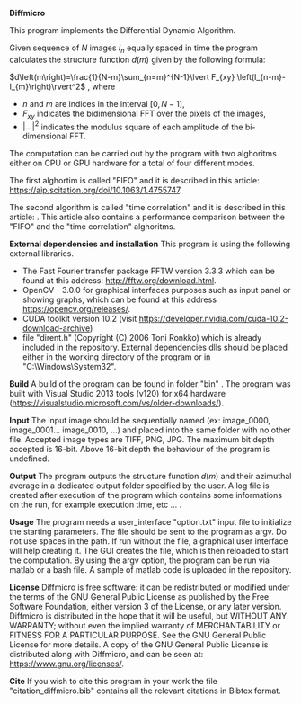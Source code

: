 **Diffmicro**

This program implements the Differential Dynamic Algorithm.

Given sequence of $`N`$ images $`I_n`$ equally spaced in time the program calculates the structure function $`d(m)`$ given by the following formula: 

$`d\left(m\right)=\frac{1}{N-m}\sum_{n=m}^{N-1}\lvert F_{xy} \left(I_{n-m}-I_{m}\right)\rvert^2`$ ,
where
- $`n`$ and $`m`$ are indices in the interval $`[0, N-1]`$,
- $`F_{xy}`$ indicates the bidimensional FFT over the pixels of the images,
- $`\lvert \ldots \rvert^2`$ indicates the modulus square of each amplitude of the bi-dimensional FFT.

The computation can be carried out by the program with two alghoritms either on CPU or GPU hardware for a total of four different modes.

The first alghortim is called "FIFO" and it is described in this article: https://aip.scitation.org/doi/10.1063/1.4755747.   

The second algorithm is called "time correlation" and it is described in this article: .  This article also contains a performance comparison between the "FIFO" and the "time correlation" alghoritms.

**External dependencies and installation**
This program is using the following external libraries.
* The Fast Fourier transfer package FFTW version 3.3.3 which can be found at this address: http://fftw.org/download.html.
* OpenCV - 3.0.0 for graphical interfaces purposes such as input panel or showing graphs, which can be found at this address https://opencv.org/releases/.
* CUDA toolkit version 10.2 (visit https://developer.nvidia.com/cuda-10.2-download-archive)
* file "dirent.h" (Copyright (C) 2006 Toni Ronkko) which is already included in the repository.
External dependencies dlls should be placed either in the working directory of the program or in "C:\Windows\System32".

**Build**
A build of the program can be found in folder "bin" . The program was built with Visual Studio 2013 tools (v120) for x64 hardware (https://visualstudio.microsoft.com/vs/older-downloads/).

**Input** 
The input image should be sequentially named (ex: image_0000, image_0001... image_0010, ...) and placed into the same folder with no other file. Accepted image types are TIFF, PNG, JPG. The maximum bit depth accepted is 16-bit. Above 16-bit depth the behaviour of the program is undefined.

**Output**
The program outputs the structure function $`d(m)`$ and their azimuthal average in a dedicated output folder specified by the user.
A log file is created after execution of the program which contains some informations on the run, for example execution time, etc ... .

**Usage**
The program needs a user_interface "option.txt" input file to initialize the starting parameters. The file should be sent to the program as argv. Do not use spaces in the path. If run without the file, a graphical user interface will help creating it. The GUI creates the file, which is then reloaded to start the computation. By using the argv option, the program can be run via matlab or a bash file. A sample of matlab code is uploaded in the repository.

**License**
Diffmicro is free software: it can be redistributed or modified under the terms of the GNU General Public License as published by the Free Software Foundation, either version 3 of the License, or any later version.
Diffmicro is distributed in the hope that it will be useful, but WITHOUT ANY WARRANTY; without even the implied warranty of MERCHANTABILITY or FITNESS FOR A PARTICULAR PURPOSE.  See the GNU General Public License for more details.
A copy of the GNU General Public License is distributed along with Diffmicro, and can be seen at: <https://www.gnu.org/licenses/>.

**Cite**
If you wish to cite this program in your work the file "citation_diffmicro.bib" contains all the relevant citations in Bibtex format.
